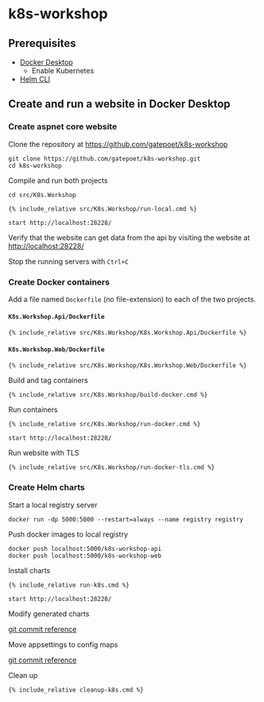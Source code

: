 # k8s-workshop

## Prerequisites

- [Docker Desktop](https://www.docker.com/products/docker-desktop)
  - Enable Kubernetes
- [Helm CLI](https://helm.sh/docs/intro/install/#from-chocolatey-windows)

## Create and run a website in Docker Desktop

### Create aspnet core website

Clone the repository at <https://github.com/gatepoet/k8s-workshop>

```shell
git clone https://github.com/gatepoet/k8s-workshop.git
cd k8s-workshop
```

Compile and run both projects

```shell
cd src/K8s.Workshop

{% include_relative src/K8s.Workshop/run-local.cmd %}

start http://localhost:28228/
```

Verify that the website can get data from the api by visiting the website at <http://localhost:28228/>

Stop the running servers with `Ctrl+C`

### Create Docker containers

Add a file named `Dockerfile` (no file-extension) to each of the two projects.

#### `K8s.Workshop.Api/Dockerfile`

```docker
{% include_relative src/K8s.Workshop/K8s.Workshop.Api/Dockerfile %}
```

#### `K8s.Workshop.Web/Dockerfile`

```docker
{% include_relative src/K8s.Workshop/K8s.Workshop.Web/Dockerfile %}
```

Build and tag containers

```shell
{% include_relative src/K8s.Workshop/build-docker.cmd %}
```

Run containers

```shell
{% include_relative src/K8s.Workshop/run-docker.cmd %}

start http://localhost:28228/
```

Run website with TLS

```shell
{% include_relative src/K8s.Workshop/run-docker-tls.cmd %}
```

### Create Helm charts

Start a local registry server

```shell
docker run -dp 5000:5000 --restart=always --name registry registry
```

Push docker images to local registry

```shell
docker push localhost:5000/k8s-workshop-api
docker push localhost:5000/k8s-workshop-web
```

Install charts

```shell
{% include_relative run-k8s.cmd %}

start http://localhost:28228/
```

Modify generated charts

[git commit reference](https://github.com/gatepoet/k8s-workshop/commit/c11b0bc30fc0e04114bcb666123abec2d860be25?branch=c11b0bc30fc0e04114bcb666123abec2d860be25&diff=unified)

Move appsettings to config maps

[git commit reference](https://github.com/gatepoet/k8s-workshop/commit/13a29ad815b6928d805a75ef7f5f3d7bbe3122d7?branch=13a29ad815b6928d805a75ef7f5f3d7bbe3122d7&diff=unified)

Clean up

```shell
{% include_relative cleanup-k8s.cmd %}
```
